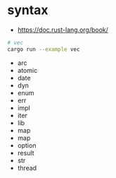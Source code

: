 # syntax

- https://doc.rust-lang.org/book/

```sh
# vec
cargo run --example vec
```

- arc
- atomic
- date
- dyn
- enum
- err
- impl
- iter
- lib
- map
- map
- option
- result
- str
- thread